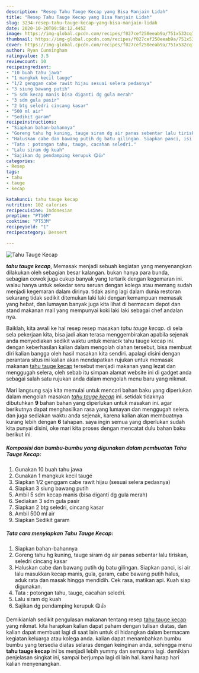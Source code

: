 ```yaml
---
description: "Resep Tahu Tauge Kecap yang Bisa Manjain Lidah"
title: "Resep Tahu Tauge Kecap yang Bisa Manjain Lidah"
slug: 3234-resep-tahu-tauge-kecap-yang-bisa-manjain-lidah
date: 2020-10-20T09:58:12.445Z
image: https://img-global.cpcdn.com/recipes/f027cef250eeab9a/751x532cq70/tahu-tauge-kecap-foto-resep-utama.jpg
thumbnail: https://img-global.cpcdn.com/recipes/f027cef250eeab9a/751x532cq70/tahu-tauge-kecap-foto-resep-utama.jpg
cover: https://img-global.cpcdn.com/recipes/f027cef250eeab9a/751x532cq70/tahu-tauge-kecap-foto-resep-utama.jpg
author: Ryan Cunningham
ratingvalue: 3.5
reviewcount: 10
recipeingredient:
- "10 buah tahu jawa"
- "1 mangkuk kecil tauge"
- "1/2 genggam cabe rawit hijau sesuai selera pedasnya"
- "3 siung bawang putih"
- "5 sdm kecap manis bisa diganti dg gula merah"
- "3 sdm gula pasir"
- "2 btg seledri cincang kasar"
- "500 ml air"
- "Sedikit garam"
recipeinstructions:
- "Siapkan bahan-bahannya"
- "Goreng tahu hg kuning, tauge siram dg air panas sebentar lalu tiriskan, seledri cincang kasar"
- "Haluskan cabe dan bawang putih dg batu gilingan. Siapkan panci, isi air lalu masukkan kecap manis, gula, garam, cabe bawang putih halus, aduk rata dan masak hingga mendidih. Cek rasa, matikan api. Kuah siap digunakan."
- "Tata : potongan tahu, tauge, cacahan seledri."
- "Lalu siram dg kuah"
- "Sajikan dg pendamping kerupuk 😋👍"
categories:
- Resep
tags:
- tahu
- tauge
- kecap

katakunci: tahu tauge kecap 
nutrition: 102 calories
recipecuisine: Indonesian
preptime: "PT16M"
cooktime: "PT53M"
recipeyield: "1"
recipecategory: Dessert

---
```



![Tahu Tauge Kecap](https://img-global.cpcdn.com/recipes/f027cef250eeab9a/751x532cq70/tahu-tauge-kecap-foto-resep-utama.jpg)

<b><i>tahu tauge kecap</i></b>, Memasak menjadi sebuah kegiatan yang menyenangkan dilakukan oleh sebagian besar kalangan. bukan hanya para bunda, sebagian cowok juga cukup banyak yang tertarik dengan kegemaran ini. walau hanya untuk sekedar seru seruan dengan kolega atau memang sudah menjadi kegemaran dalam dirinya. tidak asing lagi dalam dunia restoran sekarang tidak sedikit ditemukan laki laki dengan kemampuan memasak yang hebat, dan lumayan banyak juga kita lihat di bermacam depot dan stand makanan mall yang mempunyai koki laki laki sebagai chef andalan nya.



Baiklah, kita awali ke hal resep resep masakan <i>tahu tauge kecap</i>. di sela sela pekerjaan kita, bisa jadi akan terasa menggembirakan apabila sejenak anda menyediakan sedikit waktu untuk meracik tahu tauge kecap ini. dengan keberhasilan kalian dalam mengolah olahan tersebut, bisa membuat diri kalian bangga oleh hasil masakan kita sendiri. apalagi disini dengan perantara situs ini kalian akan mendapatkan rujukan untuk memasak makanan <u>tahu tauge kecap</u> tersebut menjadi makanan yang lezat dan menggugah selera, oleh sebab itu simpan alamat website ini di gadget anda sebagai salah satu rujukan anda dalam mengolah menu baru yang nikmat.


Mari langsung saja kita memulai untuk mencari bahan baku yang diperlukan dalam mengolah masakan <u><i>tahu tauge kecap</i></u> ini. setidak tidaknya dibutuhkan <b>9</b> bahan bahan yang diperlukan untuk masakan ini. agar berikutnya dapat menghasilkan rasa yang lumayan dan menggugah selera. dan juga sediakan waktu anda sejenak, karena kalian akan membuatnya kurang lebih dengan <b>6</b> tahapan. saya ingin semua yang diperlukan sudah kita punyai disini, oke mari kita proses dengan mencatat dulu bahan baku berikut ini.

<!--inarticleads1-->

##### Komposisi dan bumbu-bumbu yang digunakan dalam pembuatan Tahu Tauge Kecap:

1. Gunakan 10 buah tahu jawa
1. Gunakan 1 mangkuk kecil tauge
1. Siapkan 1/2 genggam cabe rawit hijau (sesuai selera pedasnya)
1. Siapkan 3 siung bawang putih
1. Ambil 5 sdm kecap manis (bisa diganti dg gula merah)
1. Sediakan 3 sdm gula pasir
1. Siapkan 2 btg seledri, cincang kasar
1. Ambil 500 ml air
1. Siapkan Sedikit garam




<!--inarticleads2-->

##### Tata cara menyiapkan Tahu Tauge Kecap:

1. Siapkan bahan-bahannya
1. Goreng tahu hg kuning, tauge siram dg air panas sebentar lalu tiriskan, seledri cincang kasar
1. Haluskan cabe dan bawang putih dg batu gilingan. Siapkan panci, isi air lalu masukkan kecap manis, gula, garam, cabe bawang putih halus, aduk rata dan masak hingga mendidih. Cek rasa, matikan api. Kuah siap digunakan.
1. Tata : potongan tahu, tauge, cacahan seledri.
1. Lalu siram dg kuah
1. Sajikan dg pendamping kerupuk 😋👍




Demikianlah sedikit pengulasan makanan tentang resep <u>tahu tauge kecap</u> yang nikmat. kita harapkan kalian dapat paham dengan tulisan diatas, dan kalian dapat membuat lagi di saat lain untuk di hidangkan dalam bermacam kegiatan keluarga atau kolega anda. kalian dapat menambahkan bumbu bumbu yang tersedia diatas selaras dengan keinginan anda, sehingga menu <b>tahu tauge kecap</b> ini bs menjadi lebih yummy dan sempurna lagi. demikian penjelasan singkat ini, sampai berjumpa lagi di lain hal. kami harap hari kalian menyenangkan.
